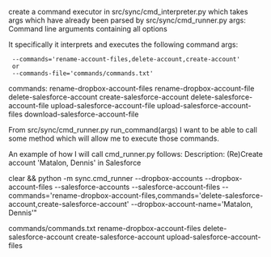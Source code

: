 

create a command executor in src/sync/cmd_interpreter.py which takes args which have already been parsed by src/sync/cmd_runner.py
     args: Command line arguments containing all options

It specifically it interprets and executes the following command args:

     --commands='rename-account-files,delete-account,create-account'
     or 
     --commands-file='commands/commands.txt'

commands:
    rename-dropbox-account-files
    rename-dropbox-account-file
    delete-salesforce-account
    create-salesforce-account
    delete-salesforce-account-file
    upload-salesforce-account-file
    upload-salesforce-account-files
    download-salesforce-account-file


From src/sync/cmd_runner.py run_command(args) I want to be able to call some method which will allow me to execute those commands.


An example of how I will call cmd_runner.py follows:
Description: (Re)Create account 'Matalon, Dennis' in Salesforce

clear && python -m sync.cmd_runner --dropbox-accounts  --dropbox-account-files --salesforce-accounts --salesforce-account-files --commands='rename-dropbox-account-files,commands='delete-salesforce-account,create-salesforce-account' --dropbox-account-name='Matalon, Dennis'"



commands/commands.txt
rename-dropbox-account-files
delete-salesforce-account
create-salesforce-account
upload-salesforce-account-files








